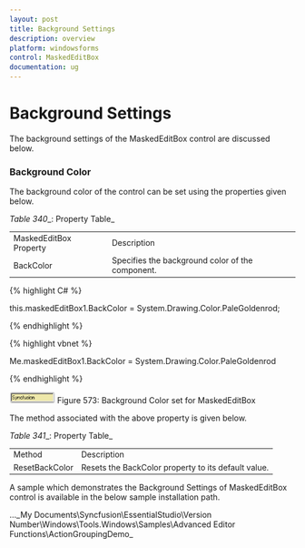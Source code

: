 ```yaml
---
layout: post
title: Background Settings
description: overview
platform: windowsforms
control: MaskedEditBox
documentation: ug
--- 
```

# Background Settings

The background settings of the MaskedEditBox control are discussed below.

### Background Color

The background color of the control can be set using the properties given below.

_Table_ _340__: Property Table_

<table>
<tr>
<td>
MaskedEditBox Property</td><td>
Description</td></tr>
<tr>
<td>
BackColor</td><td>
Specifies the background color of the component.</td></tr>
</table>


{% highlight C# %}  

this.maskedEditBox1.BackColor = System.Drawing.Color.PaleGoldenrod;

{% endhighlight %}



{% highlight vbnet %} 

Me.maskedEditBox1.BackColor = System.Drawing.Color.PaleGoldenrod

{% endhighlight %}

![](MaskedEditBox-images/MarkedEditBox-img15.png)
Figure 573: Background Color set for MaskedEditBox


The method associated with the above property is given below.

_Table_ _341__: Property Table_

<table>
<tr>
<td>
Method</td><td>
Description</td></tr>
<tr>
<td>
ResetBackColor</td><td>
Resets the BackColor property to its default value.</td></tr>
</table>


A sample which demonstrates the Background Settings of MaskedEditBox control is available in the below sample installation path.

…\_My Documents\Syncfusion\EssentialStudio\Version Number\Windows\Tools.Windows\Samples\Advanced Editor Functions\ActionGroupingDemo_
